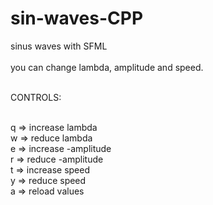# sin-waves-CPP
sinus waves with SFML<br /><br />
you can change lambda, amplitude and speed.<br /><br />

CONTROLS:<br /><br />

q => increase lambda<br />
w => reduce lambda<br />
e => increase -amplitude<br />
r => reduce -amplitude<br />
t => increase speed<br />
y => reduce speed<br />
a => reload values<br />
